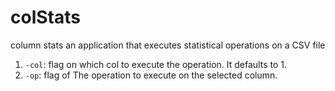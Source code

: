 # colStats
column stats an application that executes
statistical operations on a CSV file

1. `-col`: flag on which col to execute the operation. It defaults to 1.
2. `-op`: flag of The operation to execute on the selected column. 
